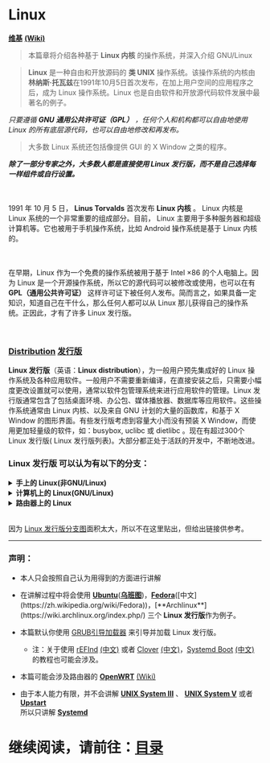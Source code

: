 # Linux
[**维基**](https://zh.wikipedia.org/wiki/Linux)
[**(Wiki)**](https://en.wikipedia.org/wiki/Linux)

>本篇章将介绍各种基于 **Linux 内核** 的操作系统，并深入介绍 GNU/Linux

>**Linux** 是一种自由和开放源码的 **类 UNIX** 操作系统。该操作系统的内核由**林纳斯·托瓦兹**在1991年10月5日首次发布，在加上用户空间的应用程序之后，成为 Linux 操作系统。Linux 也是自由软件和开放源代码软件发展中最著名的例子。

*只要遵循 **GNU 通用公共许可证（GPL）** ，任何个人和机构都可以自由地使用 Linux 的所有底层源代码，也可以自由地修改和再发布。* 

>大多数 Linux 系统还包括像提供 GUI 的 X Window 之类的程序。

__*除了一部分专家之外，大多数人都是直接使用 Linux 发行版，而不是自己选择每一样组件或自行设置。*__

<br><br>
1991 年 10 月 5 日， **Linus Torvalds** 首次发布 **Linux 内核** 。 Linux 内核是 Linux 系统的一个非常重要的组成部分。目前， Linux 主要用于多种服务器和超级计算机等。它也被用于手机操作系统，比如 Android 操作系统是基于 Linux 内核的。

<br><br>
在早期，Linux 作为一个免费的操作系统被用于基于 Intel ×86 的个人电脑上。因为 Linux 是一个开源操作系统，所以它的源代码可以被修改或使用，也可以在有 **GPL（通用公共许可证）** 这样许可证下被任何人发布。简而言之，如果具备一定知识，知道自己在干什么，那么任何人都可以从 Linux 那儿获得自己的操作系统。正因此，才有了许多 Linux 发行版。

<br>

### [Distribution](https://en.wikipedia.org/wiki/Linux_distribution) [发行版](https://zh.wikipedia.org/wiki/Linux%E5%8F%91%E8%A1%8C%E7%89%88)

**Linux 发行版**（英语：**Linux distribution**），为一般用户预先集成好的 Linux 操作系统及各种应用软件。一般用户不需要重新编译，在直接安装之后，只需要小幅度更改设置就可以使用，通常以软件包管理系统来进行应用软件的管理。Linux 发行版通常包含了包括桌面环境、办公包、媒体播放器、数据库等应用软件。这些操作系统通常由 Linux 内核、以及来自 GNU 计划的大量的函数库，和基于 X Window 的图形界面。有些发行版考虑到容量大小而没有预装 X Window，而使用更加轻量级的软件，如：busybox, uclibc 或 dietlibc 。现在有超过300个 Linux 发行版( Linux 发行版列表)。大部分都正处于活跃的开发中，不断地改进。


### **Linux 发行版** 可以认为有以下的分支：

<details>
<summary><b>手上的 Linux(非GNU/Linux)</b></summary>
<pre><code>
  - Android 安卓
  - GMS Android (注：这是一部分人定义的“拥有完整谷歌服务的 Android ”)
    - Android IA
    - Android TV
    - Wear OS
  - Android Open Source Project(AOSP) 安卓开源计划 (默认不包含谷歌服务，可自行安装)
    - Android x86
    - Cyaongen Mod
      - Cyaongen OS
      - Lineage OS
    - Mokee 魔趣开源项目
    - OmniROM
    - Resurrection Remix OS
  - Android ONE
</code></pre>
</details>

<details>
<summary><b>计算机上的 Linux(GNU/Linux)</b></summary>
<pre><code>
- Arch
  - Manjaro (非官方中文名：麻将)
- Debian
  - Ubuntu 乌班图
    - Ubuntu Touch
    - Ubuntu Server
    - UbuntuKylin 优麒麟
      - NeoKylin 中标麒麟
    - Linux Mint
    - KDE Neon
      - Plasma Mobile
  - Deepin 深度
  - Kali Linux
    - Kali Linux NetHunter
- Red Hat 红帽
  - Fedora Core
    - Fedora
      - Red Star OS 붉은별 红星
      - Moblin 2
        - MeeGo
          - Mer
            - Sailfish OS 旗鱼
          - Tizen
  - Red Hat Enterprise
    - CentOS
- Enoch
  - Gentoo
    - Chrome OS
      - Chromium OS
- Slackware
  - S.u.S.E
    - SuSE
      - SUSE
        - openSUSE
- 鸿蒙 Hongmeng OS、HomonOS、HMOS
- 红旗Linux
</code></pre>
</details>

<details>
<summary><b>路由器上的 Linux</b></summary>
<pre><code>
- OpenWRT
  - LEDE
  - Asuswrt
    - Merlin 梅林
- DD-WRT
- Tomato
</code></pre>
</details>

<br>

因为 [Linux 发行版分支图](https://cooing.tech/distro.html)面积太大，所以不在这里贴出，但给出链接供参考。  


--------------
### 声明：

* 本人只会按照自己认为用得到的方面进行讲解

* 在讲解过程中将会使用 [**Ubuntu**](https://en.wikipedia.org/wiki/Ubuntu)([**乌班图**](https://zh.wikipedia.org/wiki/Ubuntu))，[**Fedora**](https://en.wikipedia.org/wiki/Fedora_(operating_system))([中文](https://zh.wikipedia.org/wiki/Fedora))，[**Archlinux**](https://wiki.archlinux.org/index.php/) 三个 **Linux 发行版**作为例子。

* 本篇默认你使用 [GRUB](https://en.wikipedia.org/wiki/GNU_GRUB)[引导加载器](https://zh.wikipedia.org/wiki/GNU_GRUB) 来引导并加载 Linux 发行版。
  - 注：关于使用 [rEFInd](https://wiki.archlinux.org/index.php/REFInd) [(中文)](https://wiki.archlinux.org/index.php/REFInd_(%E7%AE%80%E4%BD%93%E4%B8%AD%E6%96%87)) 或者 [Clover](https://wiki.archlinux.org/index.php/Clover) [(中文)](https://wiki.archlinux.org/index.php/Clover_(%E7%AE%80%E4%BD%93%E4%B8%AD%E6%96%87))，[Systemd Boot](https://wiki.archlinux.org/index.php/Systemd-boot)  [(中文)](https://wiki.archlinux.org/index.php/Systemd-boot_(%E7%AE%80%E4%BD%93%E4%B8%AD%E6%96%87)) 的教程也可能会涉及。

* 本篇可能会涉及路由器的 [**OpenWRT**](https://openwrt.org/) [(Wiki)](https://zh.wikipedia.org/wiki/OpenWrt)

* 由于本人能力有限，并不会讲解 [__UNIX System III__](https://zh.wikipedia.org/wiki/UNIX_System_III) 、 [__UNIX System V__](https://zh.wikipedia.org/wiki/UNIX_System_V) 或者 [__Upstart__](https://zh.wikipedia.org/wiki/Upstart)
<br>所以只讲解 [**Systemd**](https://zh.wikipedia.org/wiki/Systemd)

# 继续阅读，请前往：[目录](base.md)